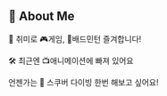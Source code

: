 ## 👋 About Me

🎨 취미로 :video_game:게임, :badminton:배드민턴 즐겨합니다!

🛠 최근엔 	:tv:애니메이션에 빠져 있어요


언젠가는 	:diving_mask: 스쿠버 다이빙 한번 해보고 싶어요!
